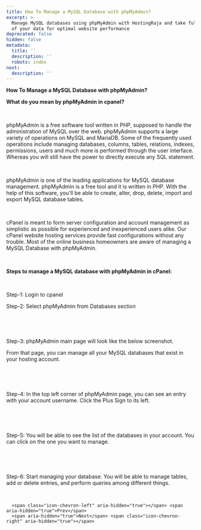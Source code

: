 ```yaml
---
title: How To Manage a MySQL Database with phpMyAdmin?
excerpt: >-
  Manage MySQL databases using phpMyAdmin with HostingRaja and take full control
  of your data for optimal website performance
deprecated: false
hidden: false
metadata:
  title: ''
  description: ''
  robots: index
next:
  description: ''
---
```


<div itemprop="articleBody">
    <span style={{fontSize: "xx-large"}}><strong>How To Manage a MySQL Database with phpMyAdmin?</strong></span> <br />
    <p dir="ltr"><span style={{fontSize: "x-large"}}><strong>What do you mean by phpMyAdmin in cpanel?</strong></span></p> <br />
    <p dir="ltr">phpMyAdmin is a free software tool written in PHP, supposed to handle the administration of MySQL over the web. phpMyAdmin supports a large variety of operations on MySQL and MariaDB. Some of the frequently used operations include managing databases, columns, tables, relations, indexes, permissions, users and much more is performed through the user interface. Whereas you will still have the power to directly execute any SQL statement.</p> <br />
    <p dir="ltr">phpMyAdmin is one of the leading applications for MySQL database management. phpMyAdmin is a free tool and it is written in PHP. With the help of this software, you'll be able to create, alter, drop, delete, import and export MySQL database tables.</p> <br />
    <p dir="ltr">cPanel is meant to form server configuration and account management as simplistic as possible for experienced and inexperienced users alike. Our cPanel website hosting services provide fast configurations without any trouble. Most of the online business homeowners are aware of managing a MySQL Database with phpMyAdmin.</p> <br />
    <p dir="ltr"><span style={{fontSize: "x-large"}}><strong>Steps to manage a MySQL database with phpMyAdmin in cPanel:</strong></span></p> <br />
    <p dir="ltr">Step-1: Login to cpanel</p>
    <p dir="ltr">Step-2: Select phpMyAdmin from Databases section</p> <br />
    <p dir="ltr"></p> <br />
    <p dir="ltr">Step-3: phpMyAdmin main page will look like the below screenshot.</p>
    <p dir="ltr">From that page, you can manage all your MySQL databases that exist in your hosting account.</p> <br />
    <p dir="ltr"></p> <br />
    <p dir="ltr">Step-4: In the top left corner of phpMyAdmin page, you can see an entry with your account username. Click the Plus Sign to its left.</p> <br />
    <p dir="ltr"></p> <br />
    <p dir="ltr">Step-5: You will be able to see the list of the databases in your account. You can click on the one you want to manage.</p> <br />
    <p dir="ltr"></p> <br />
    <p dir="ltr">Step-6: Start managing your database. You will be able to manage tables, add or delete entries, and perform queries among different things.</p> <br />
    <p dir="ltr"></p>
</div>

      <span class="icon-chevron-left" aria-hidden="true"></span> <span aria-hidden="true">Prev</span>  
      <span aria-hidden="true">Next</span> <span class="icon-chevron-right" aria-hidden="true"></span>